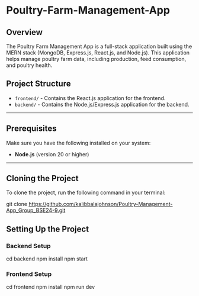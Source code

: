 # Poultry-Farm-Management-App

## Overview
The Poultry Farm Management App is a full-stack application built using the MERN stack (MongoDB, Express.js, React.js, and Node.js). This application helps manage poultry farm data, including production, feed consumption, and poultry health.

## Project Structure
- `frontend/` - Contains the React.js application for the frontend.
- `backend/` - Contains the Node.js/Express.js application for the backend.

---

## Prerequisites
Make sure you have the following installed on your system:
- **Node.js** (version 20 or higher)

---

## Cloning the Project

To clone the project, run the following command in your terminal:

git clone https://github.com/kalibbalajohnson/Poultry-Management-App_Group_BSE24-9.git

## Setting Up the Project

### Backend Setup
cd backend
npm install
npm start

### Frontend Setup
cd frontend
npm install
npm run dev


